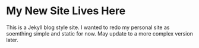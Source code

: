 # My New Site Lives Here
This is a Jekyll blog style site. I wanted to redo my personal site as soemthing simple and static for now. May update to a more complex version later.
